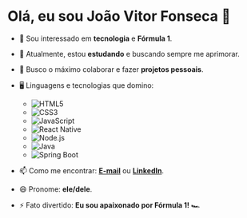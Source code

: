 # Olá, eu sou João Vitor Fonseca 👋

- 👀 Sou interessado em **tecnologia** e **Fórmula 1**.
- 🌱 Atualmente, estou **estudando** e buscando sempre me aprimorar.
- 💞️ Busco o máximo colaborar e fazer **projetos pessoais**.
- 🖥️ Linguagens e tecnologias que domino:
  - ![HTML5](https://img.shields.io/badge/-HTML5-E34F26?logo=html5&logoColor=white)
  - ![CSS3](https://img.shields.io/badge/-CSS3-1572B6?logo=css3&logoColor=white)
  - ![JavaScript](https://img.shields.io/badge/-JavaScript-F7DF1E?logo=javascript&logoColor=black)
  - ![React Native](https://img.shields.io/badge/-React_Native-20232A?logo=react&logoColor=61DAFB)
  - ![Node.js](https://img.shields.io/badge/-Node.js-339933?logo=node.js&logoColor=white)
  - ![Java](https://img.shields.io/badge/-Java-007396?logo=java&logoColor=white)
  - ![Spring Boot](https://img.shields.io/badge/-Spring%20Boot-6DB33F?logo=springboot&logoColor=white)

- 📫 Como me encontrar: **[E-mail](mailto:joaovitorfonseca123@gmail.com)** ou **[LinkedIn](https://www.linkedin.com/in/jvitorfscs/)**.
- 😄 Pronome: **ele/dele**.
- ⚡ Fato divertido: **Eu sou apaixonado por Fórmula 1!** 🏎️

<!---
vitorfscs/vitorfscs is a ✨ special ✨ repository because its `README.md` (this file) appears on your GitHub profile.
You can click the Preview link to take a look at your changes.
--->
